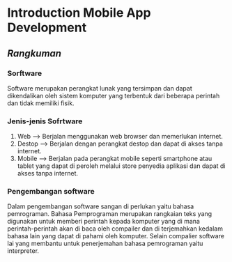 # Introduction Mobile App Development
## _Rangkuman_

### Sorftware
Software merupakan perangkat lunak yang tersimpan dan dapat dikendalikan oleh sistem komputer yang terbentuk dari beberapa perintah dan tidak memiliki fisik.

### Jenis-jenis Sofrtware
1. Web --> Berjalan menggunakan web browser dan memerlukan internet.
2. Destop --> Berjalan dengan perangkat destop dan dapat di akses tanpa internet.
3. Mobile --> Berjalan pada perangkat mobile seperti smartphone atau tablet yang dapat di peroleh melalui store penyedia aplikasi dan dapat di akses tanpa internet.

### Pengembangan software
Dalam pengembangan software sangan di perlukan yaitu bahasa pemrograman.
Bahasa Pemprograman merupakan rangkaian teks yang digunakan untuk memberi perintah kepada komputer yang di mana  perintah-perintah akan di baca oleh compailer dan di terjemahkan kedalam bahasa lain yang dapat di pahami oleh komputer. Selain compalier software lai yang membantu untuk penerjemahan bahasa pemrograman yaitu interpreter.